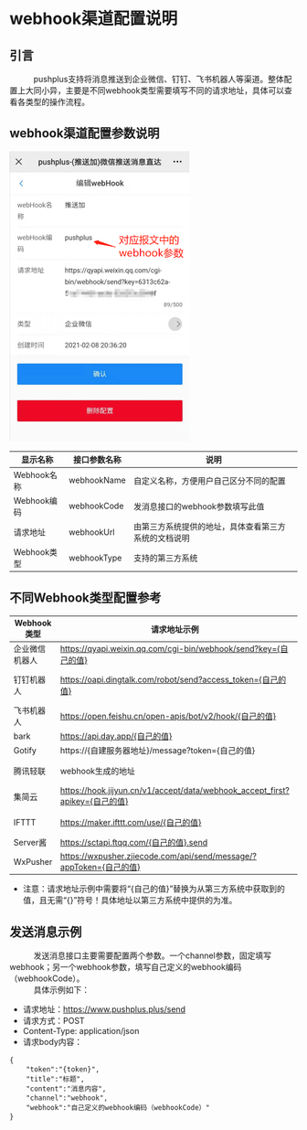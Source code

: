 # webhook渠道配置说明

## 引言
　&emsp;&emsp;pushplus支持将消息推送到企业微信、钉钉、飞书机器人等渠道。整体配置上大同小异，主要是不同webhook类型需要填写不同的请求地址，具体可以查看各类型的操作流程。

## webhook渠道配置参数说明
 
![](../images/webhook.png)

| 显示名称 | 接口参数名称 | 说明 |
| -- | -- | --|
| Webhook名称 |  webhookName | 自定义名称，方便用户自己区分不同的配置 |
| Webhook编码 | webhookCode |  发消息接口的webhook参数填写此值 |
| 请求地址 |  webhookUrl | 由第三方系统提供的地址，具体查看第三方系统的文档说明 |
| Webhook类型| webhookType | 支持的第三方系统 |


## 不同Webhook类型配置参考

| Webhook类型 | 请求地址示例 |  配置教程 |
| --| --| --|
| 企业微信机器人 | https://qyapi.weixin.qq.com/cgi-bin/webhook/send?key={自己的值}  | [pushplus推送到企业微信机器人教程](/extend/cpbot.md) |
| 钉钉机器人 | https://oapi.dingtalk.com/robot/send?access_token={自己的值} | pushplus推送到钉钉机器人教程](/extend/dingding.md) |
| 飞书机器人 | https://open.feishu.cn/open-apis/bot/v2/hook/{自己的值} |  [pushplus推送到飞书机器人教程](/extend/feishu.md) | 
| bark | https://api.day.app/{自己的值}| 暂无|
| Gotify | https://{自建服务器地址}/message?token={自己的值} | 暂无|
| 腾讯轻联 | webhook生成的地址 | [通过腾讯轻联实现发送短信](/extend/hiflow.md) |
| 集简云 | https://hook.jijyun.cn/v1/accept/data/webhook_accept_first?apikey={自己的值} | [通过集简云发送企业微信应用消息](/extend/jijyun.md) |
| IFTTT | https://maker.ifttt.com/use/{自己的值} | [调用IFTTT的webhook触发器教程](/extend/ifttt.md) |
| Server酱 | https://sctapi.ftqq.com/{自己的值}.send | 暂无 |
| WxPusher | https://wxpusher.zjiecode.com/api/send/message/?appToken={自己的值} | 暂无 |

- 注意：请求地址示例中需要将“{自己的值}”替换为从第三方系统中获取到的值，且无需“{}”符号！具体地址以第三方系统中提供的为准。


## 发送消息示例
　&emsp;&emsp;发送消息接口主要需要配置两个参数。一个channel参数，固定填写webhook；另一个webhook参数，填写自己定义的webhook编码（webhookCode）。\
　&emsp;&emsp;具体示例如下：
- 请求地址：https://www.pushplus.plus/send
- 请求方式：POST
- Content-Type: application/json
- 请求body内容：
```
{
    "token":"{token}",
    "title":"标题",
    "content":"消息内容",
    "channel":"webhook",
    "webhook":"自己定义的webhook编码（webhookCode）"
}
```